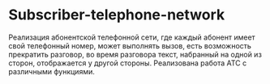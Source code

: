 # Subscriber-telephone-network
Реализация абонентской  телефонной сети, где каждый абонент имеет свой телефонный номер, может  выполнять вызов, есть возможность прекратить разговор, во время разговора  текст, набранный на одной из сторон, отображается у другой стороны.  Реализована работа АТС с различными функциями.
